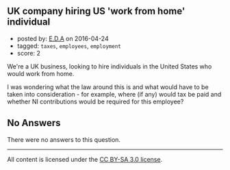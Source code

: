 ## UK company hiring US 'work from home' individual

- posted by: [E.D.A](https://stackexchange.com/users/5737164/e-d-a) on 2016-04-24
- tagged: `taxes`, `employees`, `employment`
- score: 2

We're a UK business, looking to hire individuals in the United States who would work from home.

I was wondering what the law around this is and what would have to be taken into consideration - for example, where (if any) would tax be paid and whether NI contributions would be required for this employee?

## No Answers

There were no answers to this question.


---

All content is licensed under the [CC BY-SA 3.0 license](https://creativecommons.org/licenses/by-sa/3.0/).
